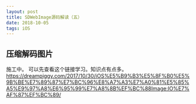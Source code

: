 ```yaml
---
layout: post
title: SDWebImage源码解读（五）
date: 2018-10-05 
tags: iOS
---
```

## 压缩解码图片
施工中。
可以先查看这个链接学习。知识点有点多。
https://dreampiggy.com/2017/10/30/iOS%E5%B9%B3%E5%8F%B0%E5%9B%BE%E7%89%87%E7%BC%96%E8%A7%A3%E7%A0%81%E5%85%A5%E9%97%A8%E6%95%99%E7%A8%8B%EF%BC%88Image:IO%E7%AF%87%EF%BC%89/